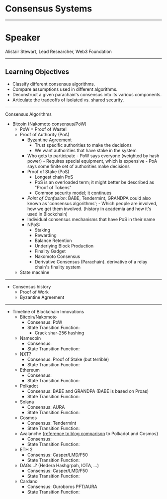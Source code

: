 # Consensus Systems

---
# Speaker

Alistair Stewart, Lead Researcher, Web3 Foundation

___
## Learning Objectives

- Classify different consensus algorithms.
- Compare assumptions used in different algorithms.
- Deconstruct a given parachain's consensus into its various components.
- Articulate the tradeoffs of isolated vs. shared security.

---

Consensus Algorithms
  - Bitcoin (Nakomoto consensus/PoW)
      - PoW = Proof of Waste!
      - Proof of Authority (PoA)
          - Byzantine Agreement
            - Trust specific authorities to make the decisions
            - We want authorities that have stake in the system
        - Who gets to participate
                - PoW says everyone (weighted by hash power)
                - Requires special equipment, which is expensive
                - PoA says some finite set of authorities make decisions
        - Proof of Stake (PoS)
            - Longest chain PoS
            - PoS is an overloaded term; it might better be described as "Proof of Tokens"
            - Common security model; it continues   
        - *Point of Confusion*: BABE, Tendermint, GRANDPA could also known as 'consensus algorithms'; 
                - Which people are involved, how we get them involved.
        (history in academia and how it's used in Blockchain) 
        - Individual consensus mechanisms that have PoS in their name
        - NPoS: 
            - Staking
            - Rewarding
            - Balance Retention
            - Underlying Block Production
            - Finality Gadget
            - Nakomoto Consensus
            - Derivative Consensus (Parachain). derivative of a relay chain's finality system
    - State machine

___

- Consensus history
	- Proof of Work 
	- Byzantine Agreement

___

- Timeline of Blockchain Innovations
    - Bitcoin/Nakomoto
        - Consensus: PoW
        - State Transition Function: 
            - Crack shar-256 hashing
    - Namecoin
        - Consensus:
        - State Transition Function:
    - NXT?
        - Consensus: Proof of Stake (but terrible)
        - State Transition Function:
    - Ethereum
        - Consensus:
        - State Transition Function: 
    - Polkadot
        - Consensus: BABE and GRANDPA (BABE is based on Proas)
        - State Transition Function:
    - Solana
        - Consensus: AURA
        - State Transition Function:
    - Cosmos
        - Consensus: Tendermint
        - State Transition Function: 
    - Avalanche {[reference to blog comparison](https://medium.com/@arikan/a-comparison-of-heterogeneous-blockchain-networks-4bf7ff2fe279) to Polkadot and Cosmos}
        - Consensus: 
        - State Transition Function: 
    -  ETH 2
        - Consensus: Casper/LMD/F50
        - State Transition Function:
    - DAGs...? (Hedera Hashgrpah, IOTA, ...)
        - Consensus: Casper/LMD/F50
        - State Transition Function:
    - Cardano
        - Consensus: Ouroboros PFT/AURA
        - State Transition Function:
        
